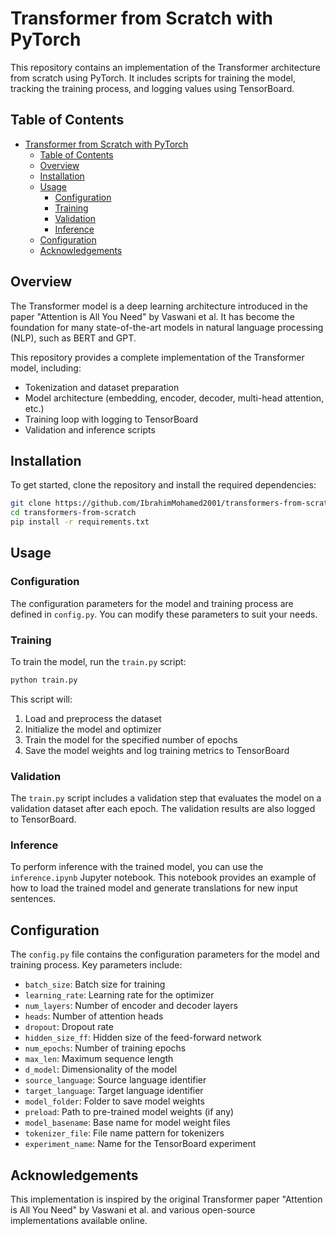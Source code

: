 # Transformer from Scratch with PyTorch

This repository contains an implementation of the Transformer architecture from scratch using PyTorch. It includes scripts for training the model, tracking the training process, and logging values using TensorBoard.

## Table of Contents

- [Transformer from Scratch with PyTorch](#transformer-from-scratch-with-pytorch)
  - [Table of Contents](#table-of-contents)
  - [Overview](#overview)
  - [Installation](#installation)
  - [Usage](#usage)
    - [Configuration](#configuration)
    - [Training](#training)
    - [Validation](#validation)
    - [Inference](#inference)
  - [Configuration](#configuration-1)
  - [Acknowledgements](#acknowledgements)

## Overview

The Transformer model is a deep learning architecture introduced in the paper "Attention is All You Need" by Vaswani et al. It has become the foundation for many state-of-the-art models in natural language processing (NLP), such as BERT and GPT.

This repository provides a complete implementation of the Transformer model, including:

- Tokenization and dataset preparation
- Model architecture (embedding, encoder, decoder, multi-head attention, etc.)
- Training loop with logging to TensorBoard
- Validation and inference scripts

## Installation

To get started, clone the repository and install the required dependencies:

``` bash
git clone https://github.com/IbrahimMohamed2001/transformers-from-scratch.git
cd transformers-from-scratch
pip install -r requirements.txt
```

## Usage

### Configuration

The configuration parameters for the model and training process are defined in `config.py`. You can modify these parameters to suit your needs.

### Training

To train the model, run the `train.py` script:

```bash
python train.py
```

This script will:

1. Load and preprocess the dataset
2. Initialize the model and optimizer
3. Train the model for the specified number of epochs
4. Save the model weights and log training metrics to TensorBoard

### Validation

The `train.py` script includes a validation step that evaluates the model on a validation dataset after each epoch. The validation results are also logged to TensorBoard.

### Inference

To perform inference with the trained model, you can use the `inference.ipynb` Jupyter notebook. This notebook provides an example of how to load the trained model and generate translations for new input sentences.

## Configuration

The `config.py` file contains the configuration parameters for the model and training process. Key parameters include:

- `batch_size`: Batch size for training
- `learning_rate`: Learning rate for the optimizer
- `num_layers`: Number of encoder and decoder layers
- `heads`: Number of attention heads
- `dropout`: Dropout rate
- `hidden_size_ff`: Hidden size of the feed-forward network
- `num_epochs`: Number of training epochs
- `max_len`: Maximum sequence length
- `d_model`: Dimensionality of the model
- `source_language`: Source language identifier
- `target_language`: Target language identifier
- `model_folder`: Folder to save model weights
- `preload`: Path to pre-trained model weights (if any)
- `model_basename`: Base name for model weight files
- `tokenizer_file`: File name pattern for tokenizers
- `experiment_name`: Name for the TensorBoard experiment

## Acknowledgements

This implementation is inspired by the original Transformer paper "Attention is All You Need" by Vaswani et al. and various open-source implementations available online.

